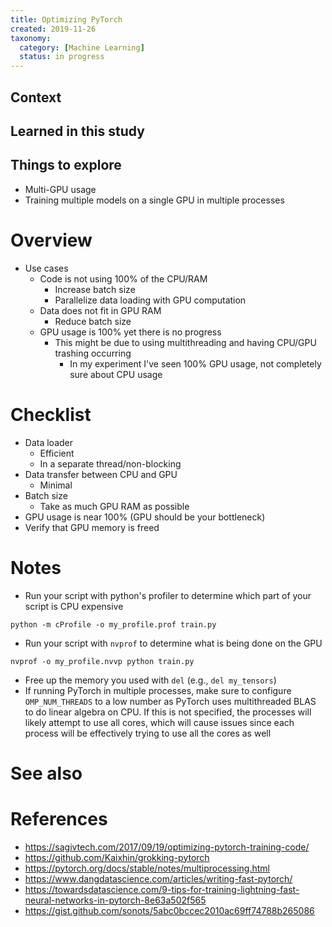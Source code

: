 ```yaml
---
title: Optimizing PyTorch
created: 2019-11-26
taxonomy:
  category: [Machine Learning]
  status: in progress
---
```


## Context

## Learned in this study

## Things to explore
* Multi-GPU usage
* Training multiple models on a single GPU in multiple processes

# Overview
* Use cases
	* Code is not using 100% of the CPU/RAM
		* Increase batch size
		* Parallelize data loading with GPU computation
	* Data does not fit in GPU RAM
		* Reduce batch size
	* GPU usage is 100% yet there is no progress
		* This might be due to using multithreading and having CPU/GPU trashing occurring
			* In my experiment I've seen 100% GPU usage, not completely sure about CPU usage

# Checklist
* Data loader
	* Efficient
	* In a separate thread/non-blocking
* Data transfer between CPU and GPU
	* Minimal
* Batch size
	* Take as much GPU RAM as possible
* GPU usage is near 100% (GPU should be your bottleneck)
* Verify that GPU memory is freed

# Notes
* Run your script with python's profiler to determine which part of your script is CPU expensive
```
python -m cProfile -o my_profile.prof train.py
```
* Run your script with `nvprof` to determine what is being done on the GPU
```
nvprof -o my_profile.nvvp python train.py
```
* Free up the memory you used with `del` (e.g., `del my_tensors`)
* If running PyTorch in multiple processes, make sure to configure `OMP_NUM_THREADS` to a low number as PyTorch uses multithreaded BLAS to do linear algebra on CPU. If this is not specified, the processes will likely attempt to use all cores, which will cause issues since each process will be effectively trying to use all the cores as well

# See also

# References
* https://sagivtech.com/2017/09/19/optimizing-pytorch-training-code/
* https://github.com/Kaixhin/grokking-pytorch
* https://pytorch.org/docs/stable/notes/multiprocessing.html
* https://www.dangdatascience.com/articles/writing-fast-pytorch/
* https://towardsdatascience.com/9-tips-for-training-lightning-fast-neural-networks-in-pytorch-8e63a502f565
* https://gist.github.com/sonots/5abc0bccec2010ac69ff74788b265086
